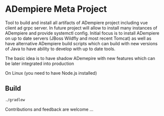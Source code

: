 # ADempiere Meta Project
Tool to build and install all artifacts of ADempiere project including vue client ad grpc server. 
In future project will allow to install many instances of ADempiere and provide systemctl config.
Initial focus is to install ADempiere on up to date servers (JBoss Wildfly and most recent Tomcat)
as well as have alternative ADempiere build scripts which can build with new versions of Java
to have ability to develop with up to date tools.

The basic idea is to have shadow ADemepire with new features which can be later integrated into
production


On Linux (you need to have Node.js installed)
## Build
``` bash
./gradlew
```

Contributions and feedback are welcome ...
